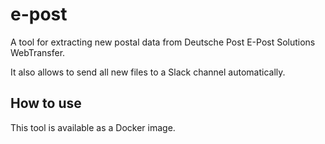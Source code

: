 # e-post

A tool for extracting new postal data from Deutsche Post E-Post Solutions WebTransfer.

It also allows to send all new files to a Slack channel automatically.

## How to use

This tool is available as a Docker image.
